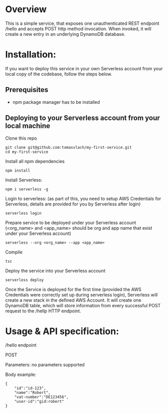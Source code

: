 # Overview

This is a simple service, that exposes one unauthenticated REST endpoint /hello and accepts POST http method invocation. When invoked, it will create a new entry in an underlying DynamoDB database.

# Installation:

If you want to deploy this service in your own Serverless account from your local copy of the codebase, follow the steps below.

## Prerequisites
- npm package manager has to be installed

## Deploying to your Serverless account from your local machine
Clone this repo

```
git clone git@github.com:tomasvlach/my-first-service.git
cd my-first-service
```

Install all npm dependencies
```
npm install
```
Install Serverless:
```
npm i serverless -g
```
Login to serverless: (as part of this, you need to setup AWS Credentials for Serverless, details are provided for you by Serverless after login)
```
serverless login
```
Prepare service to be deployed under your Serverless account (<org_name> and <app_name> should be org and app name that exist under your Serverless account)
```
serverless --org <org_name> --app <app_name>
```
Compile
```
tsc
```
Deploy the service into your Serverless account
```
serverless deploy
```
Once the Service is deployed for the first time (provided the AWS Credentials were correctly set up during serverless login), Serverless will create a new stack in the defined AWS Account. It will create one DynamoDB table, which will store information from every successful POST request to the /hellp HTTP endpoint.




# Usage & API specification:

/hello endpoint

POST

Parameters: no parameters supported

Body example:

```
{
    "id":"id-123",
    "name":"Robert",
    "vat-number":"DE123456",
    "user-id":"gid:robert"
}
````